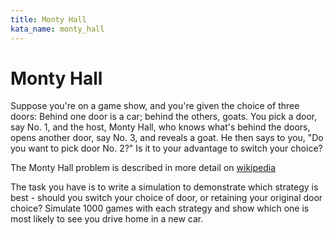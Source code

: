 ```yaml
---
title: Monty Hall
kata_name: monty_hall
---
```



Monty Hall
==========

Suppose you're on a game show, and you're given the choice of three doors: Behind one door is a car; behind the others, goats. You pick a door, say No. 1, and the host, Monty Hall, who knows what's behind the doors, opens another door, say No. 3, and reveals a goat. He then says to you, "Do you want to pick door No. 2?" Is it to your advantage to switch your choice?

The Monty Hall problem is described in more detail on [wikipedia](https://en.wikipedia.org/wiki/Monty_Hall_problem)

The task you have is to write a simulation to demonstrate which strategy is best - should you switch your choice of door, or retaining your original door choice? Simulate 1000 games with each strategy and show which one is most likely to see you drive home in a new car.
